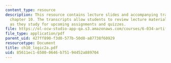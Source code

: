 ```yaml
---
content_type: resource
description: This resource contains lecture slides and accompanying transcripts for
  chapter 10. The transcripts allow students to review lecture material in detail
  as they study for upcoming assignments and quizzes.
file: https://ol-ocw-studio-app-qa.s3.amazonaws.com/courses/6-034-artificial-intelligence-spring-2005/85611ec165000646b75194452a889704_ch10_logic2a.pdf
file_type: application/pdf
parent_uid: 427ff890-f3d0-577b-50d8-a87738f60929
resourcetype: Document
title: ch10_logic2a.pdf
uid: 85611ec1-6500-0646-b751-94452a889704
---
```


